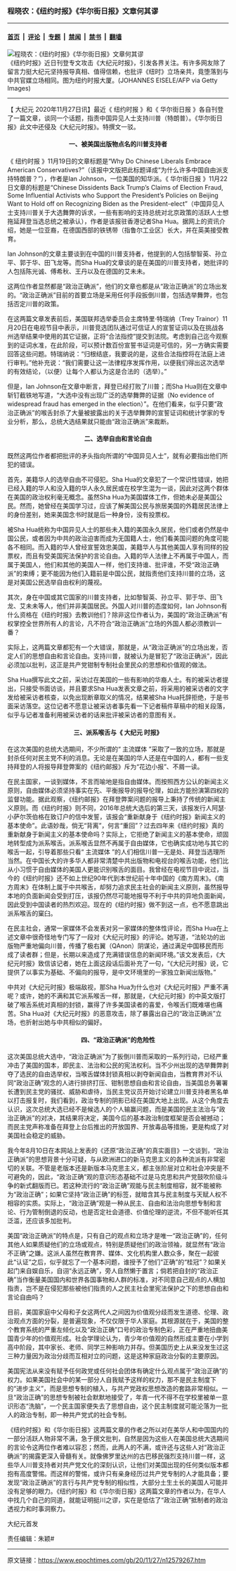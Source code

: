 ### 程晓农：《纽约时报》《华尔街日报》文章何其谬

---

#### [首页](../../../..?n12579267) &nbsp;|&nbsp; [评论](../../../../../epoch-comment?n12579267) &nbsp;|&nbsp; [专题](../../../../../epoch-special?n12579267) &nbsp;|&nbsp; [禁闻](../../../../../epoch-news?n12579267) &nbsp;|&nbsp; [禁书](../../../../../books?n12579267) &nbsp;|&nbsp; [翻墙](https://github.com/gfw-breaker/nogfw/blob/master/README.md?n12579267)


<div><img alt="程晓农：《纽约时报》《华尔街日报》文章何其谬" class="attachment-djy_600_400 size-djy_600_400 wp-post-image" src="https://i.epochtimes.com/assets/uploads/2020/08/3668f122ba8b6bfcd7abb21ee85874b5-600x400.jpg"/>
<div class="caption">
 《纽约时报》近日刊登专文攻击《大纪元时报》，引发各界关注。有许多网友除了留言力挺大纪元坚持报导真相、值得信赖，也批评《纽时》立场亲共，竟堕落到与中共官媒立场相同。图为纽约时报大厦。(JOHANNES EISELE/AFP via Getty Images)
</div></div><hr/><div class="post_content" id="artbody" itemprop="articleBody">
 <!-- article content begin -->
 <p>
  【
  <ok href="https://www.epochtimes.com/gb/tag/%E5%A4%A7%E7%BA%AA%E5%85%83.html">
   大纪元
  </ok>
  2020年11月27日讯】最近《
  <ok href="https://www.epochtimes.com/gb/tag/%E7%BA%BD%E7%BA%A6%E6%97%B6%E6%8A%A5.html">
   纽约时报
  </ok>
  》和《
  <ok href="https://www.epochtimes.com/gb/tag/%E5%8D%8E%E5%B0%94%E8%A1%97%E6%97%A5%E6%8A%A5.html">
   华尔街日报
  </ok>
  》各自刊登了一篇文章，谈同一个话题，指责中国异见人士支持川普（特朗普）。《华尔街日报》此文中还侵及《大纪元时报》。特撰文一驳。
 </p>
 <h4 style="text-align: center;">
  <strong>
   一、被美国出版物点名的川普支持者
  </strong>
 </h4>
 <p>
  《
  <ok href="https://www.epochtimes.com/gb/tag/%E7%BA%BD%E7%BA%A6%E6%97%B6%E6%8A%A5.html">
   纽约时报
  </ok>
  》11月19日的文章标题是“Why Do Chinese Liberals Embrace American Conservatives?”（该报中文版把此标题译成“为什么许多中国自由派支持特朗普？”），作者是Ian Johnson，一位美国的知华派。《
  <ok href="https://www.epochtimes.com/gb/tag/%E5%8D%8E%E5%B0%94%E8%A1%97%E6%97%A5%E6%8A%A5.html">
   华尔街日报
  </ok>
  》11月22日文章的标题是“Chinese Dissidents Back Trump’s Claims of Election Fraud, Some Influential Activists who Support the President’s Policies on Beijing Want to Hold off on Recognizing Biden as the President-elect”（中国异见人士支持川普关于大选舞弊的诉求，一些有影响的支持总统对北京政策的活跃人士想拖延拜登当选总统之被承认），作者是该报驻香港记者Sha Hua。据网上的资讯介绍，她是一位亚裔，在德国西部的铁锈带（指鲁尔工业区）长大，并在英美接受教育。
 </p>
 <p>
  Ian Johnson的文章主要谈到在中国的川普支持者，他提到的人包括黎智英、孙立平、郭于华、田飞龙等。而Sha Hua的文章谈的是在美国的川普支持者，她批评的人包括陈光诚、傅希秋、王丹以及在德国的艾未未。
 </p>
 <p>
  这两位作者显然都是“政治正确派”，他们的文章也都是从“政治正确派”的立场出发的。“政治正确派”目前的首要立场是采用任何手段扳倒川普，包括选举舞弊，也包括否定川普的政策。
 </p>
 <p>
  在这两篇文章发表前后，美国联邦选举委员会主席特里‧特瑞纳（Trey Trainor）11月20日在电视节目中表示，川普竞选团队通过可信证人的宣誓证词以及在挑战各州选举结果中使用的其它证据，正将“合法指控”提交到法院。考虑到自己迄今观察到的证词水准，在此阶段，可以预计数百份宣誓书证词是可信的，另一方确实需要回答这些问题。特瑞纳说：“归根结底，我要说的是，这些合法指控将在法庭上进行审判。”他补充说：“我们需要让这一法律程序发挥作用，以便我们得出这次选举的有效结论，（以便）让每个人都认为这是合法的（选举）。”
 </p>
 <p>
  但是，Ian Johnson在文章中断言，拜登已经打败了川普；而Sha Hua则在文章中斩钉截铁地写道，“大选中没有出现广泛的选举舞弊的证据（No evidence of widespread fraud has emerged in the election）”。在他们看来，似乎只要“政治正确派”的喉舌封杀了大量被披露出的关于选举舞弊的宣誓证词和统计学家的专业分析，那么，总统大选结果就只能由“政治正确派”来裁断。
 </p>
 <h4 style="text-align: center;">
  <strong>
   二、选举自由和言论自由
  </strong>
 </h4>
 <p>
  既然这两位作者都把批评的矛头指向所谓的“中国异见人士”，就有必要指出他们所犯的错误。
 </p>
 <p>
  首先，美籍华人的选举自由不可侵犯。Sha Hua的文章犯了一个常识性错误，她把已经入籍的华人和没入籍的华人永久居民或在校学生混为一谈，因此对这两个群体在美国的政治权利毫无概念。虽然Sha Hua为美国媒体工作，但她未必是美国公民。然而，她曾经在美国学习过，应该了解美国公民与旅居美国的外籍居民法律上的身份差别，她来美国念书时就是后一种身份，没有投票权。
 </p>
 <p>
  被Sha Hua统称为中国异见人士的那些未入籍的美国永久居民，他们或者仍然是中国公民，或者因为中共的政治迫害而成为无国籍人士，他们看美国问题的角度可能各不相同。而入籍的华人曾经宣誓效忠美国，美籍华人与其他美国人享有同样的投票权，而且有受美国宪法保护的言论自由。入籍的华人法律上不再属于中国人，而属于美国人，他们和其他的美国人一样，他们支持谁、批评谁，不受“政治正确派”的束缚；更不能因为他们入籍前是中国公民，就指责他们支持川普的立场，这是对美国公民选举自由权利的蔑视。
 </p>
 <p>
  其次，身在中国或其它国家的川普支持者，比如黎智英、孙立平、郭于华、田飞龙、艾未未等人，他们并非美国居民。外国人对川普的态度如何，Ian Johnson有什么资格在《纽约时报》去教训他们？除非这位作者认为，美国的“政治正确派”有权掌控全世界所有人的言论，凡不符合“政治正确派”立场的外国人都必须教训一番？
 </p>
 <p>
  实际上，这两篇文章都犯有一个大错误，那就是，从“政治正确派”的立场出发，否定人们的思想自由和言论自由。支持川普，就被认为是冒犯了“政治正确派”，因此必须加以批判，这正是共产党钳制专制社会里民众的思想和价值观的做法。
 </p>
 <p>
  Sha Hua撰写此文之前，采访过在美国的一些有影响的华裔人士。有的被采访者提出，只接受书面访谈，并且要求Sha Hua发表文章之前，将采用的被采访者的文字发给被采访者核查，以免出现断章取义的情况，结果被Sha Hua托辞拒绝，于是书面采访落空。这位记者不愿意让被采访者事先看一下记者稿件草稿中的相关段落，似乎与记者准备利用被采访者的话来批评被采访者的意图有关。
 </p>
 <h4 style="text-align: center;">
  <strong>
   三、派系喉舌与《
   <ok href="https://www.epochtimes.com/gb/tag/%E5%A4%A7%E7%BA%AA%E5%85%83.html">
    大纪元
   </ok>
   时报》
  </strong>
 </h4>
 <p>
  在这次美国的总统大选期间，不少所谓的“
  <ok href="https://www.epochtimes.com/gb/tag/%E4%B8%BB%E6%B5%81%E5%AA%92%E4%BD%93.html">
   主流媒体
  </ok>
  ”采取了一致的立场，那就是封杀任何对民主党不利的消息。无论是在美国的华人还是在中国的人，都有一些支持拜登的人将报导拜登弊案的《纽约邮报》斥为“花边小报”、不屑一读。
 </p>
 <p>
  在民主国家，一谈到媒体，不言而喻地是指自由媒体。而按照西方公认的新闻主义原则，自由媒体必须坚持事实在先、平衡报导的报导伦理，如此方能扮演第四权的监督功能。据此观察，《纽约邮报》在拜登弊案问题的报导上秉持了传统的新闻主义原则。而《纽约时报》则不同，2016年总统大选后的第三天，该报发行人阿瑟‧小萨尔茨伯格在致订户的信中发誓，该报会“重新献身于《纽约时报》新闻主义的基本使命”。此语妙哉，倘无“背离”，何言“重回”？过去四年来《纽约时报》真的重新献身于新闻主义的基本使命吗？实际上，它拒绝了新闻主义的基本使命，顽固地转型成为派系喉舌。派系喉舌显然不再属于自由媒体，它也确实成功地与其它的喉舌一起，引导着那些只看“
  <ok href="https://www.epochtimes.com/gb/tag/%E4%B8%BB%E6%B5%81%E5%AA%92%E4%BD%93.html">
   主流媒体
  </ok>
  ”的人们相信川普一无是处、拜登当选理所当然。在中国长大的许多华人都非常清楚中共出版物和电视台的喉舌功能，他们比从小习惯于自由媒体的美国人更能识别喉舌的面目。我曾经在电视节目中说过，当今的《纽约时报》还不如上世纪90年代到本世纪前十年中国的《南方周末》。《南方周末》在体制上属于中共喉舌，却努力追求民主社会的新闻主义原则，虽然报导本地的负面新闻会受到打压，该报仍然尽可能地报导不利于中共的异地负面新闻，因此受到中国读者的热烈欢迎。现在的《纽约时报》做不到这一点，也不愿意跳出派系喉舌的窠臼。
 </p>
 <p>
  在民主社会，通常一家媒体不会发表对另一家媒体的整体性评论，而Sha Hua在上述文章中很奇怪地专门写了一段对《大纪元时报》的评论。她写道，“法轮功的出版物严重地偏向川普，传播了极右翼（QAnon）阴谋论，通过满足中国移民而形成了读者群；但是，长期以来造成了充满错误信息的新闻环境。”该文发表后，《大纪元时报》致信该记者，她在上面这段话后面补充了一句，“《大纪元时报》说，它提供了以事实为基础、不偏向的报导，是中文环境里的一家独立新闻出版物。”
 </p>
 <p>
  中共对《大纪元时报》极端敌视，那Sha Hua为什么也对《大纪元时报》严重不满呢？或许，她的不满和其它派系喉舌一样，那就是，《大纪元时报》的中英文版打破了喉舌系统对真相的封锁，赢得了许多美国读者的喜爱，令喉舌们既难堪也痛苦。Sha Hua对《大纪元时报》的恶意攻击，除了暴露出自己的“政治正确派”立场，也折射出她与中共相似的偏好。
 </p>
 <h4 style="text-align: center;">
  <strong>
   四、“政治正确派”的危险性
  </strong>
 </h4>
 <p>
  这次美国总统大选中，“政治正确派”为了扳倒川普而采取的一系列行动，已经严重冲击了美国的国本，即民主、法治和公民的宪法权利。当不少州出现的选举舞弊剥夺了选民的自由选举权，当喉舌媒体封锁真相以剥夺新闻自由，当教育界对不认同“政治正确”观念的人进行排挤打压、钳制思想自由和言论自由，当美国总务署署长遭到民主党的骚扰、威胁和虐待，当民主党议员开始讨论建立川普支持者黑名单以打击报复时，我们看到，政治专制的阴影已经在美国大地上出现。从这个角度去认识，这次总统大选已经不是候选人的个人输赢问题，而是美国的民主法治与“政治正确派”的对决，其结果将决定，美国今后的基本政治制度框架是否会被撼动；而民主党声称准备在拜登上台后推出的开放国界、开放毒品等措施，更是构成了对美国社会稳定的威胁。
 </p>
 <p>
  我今年8月10日在本网站上发表的《还原“政治正确”的真实面目》一文谈到，“政治正确派”的思想背景十分可疑，与从欧洲进口的新马克思主义的各种流派有非常密切的关联。不管是老版本还是新版本马克思主义，都主张阶层对立和社会冲突是不可避免的，因此，“政治正确”观的意识形态基础不过是马克思和共产党鼓吹阶级斗争的新式翻版而已。若这种流行的“政治正确”观能与民主制度相容，就不能被称为“政治正确”；如果它坚持“政治正确”的标签，就暗含其与民主制度与天赋人权不相容的实质。实际上，“政治正确”观是一种从民主、自由和法治向思想专制和言论、行为管制倒退的反动，也是否定社会道德、价值伦理的逆流，不但不能听任其泛滥，还应该多加批判。
 </p>
 <p>
  美国“政治正确派”的特点是，只有自己的观点和立场才是唯一“政治正确”的，任何其他人如果质疑他们的立场或观点，特别是质疑他们的政治领袖，就显然有“政治不正确”之嫌。这派人虽然在教育界、媒体、文化机构里人数众多，聚在一起彼此“认证”之后，似乎就忘了一个基本问题，谁授予了他们“正确”的“桂冠”？如果关起门来自娱自乐，自诩“永远正确”，旁人自然懒于置言；倘若把自封的“政治正确”当作衡量美国国内和世界各国事物和人群的标准，对不同意自己观点的人横加指责，岂不是在侵犯那些被他们指责的人之民主社会里宪法保护之下的思想自由和言论自由吗？
 </p>
 <p>
  目前，美国家庭中父母和子女这两代人之间因为价值观分歧而发生道德、伦理、政治观点方面的分裂，是普遍现象，不仅仅限于华人家庭。其根源就在于，美国的整个教育系统的严重左倾化以及“政治正确”口号的政治专制色彩，正在严重地扭曲美国青少年的价值观形成。社会学理论认为，青少年价值观的自然形成主要在小学到高中阶段，其中家长、老师、同学三种影响力并存。但美国历史上从来没发生过这三种力量因为政治分歧而互相对立的问题，这是这种家庭政治分裂的主要原因。
 </p>
 <p>
  美国宪法从来没有赋予任何政党或任何社会团体有确定什么观点属于“政治正确”的权力。如果美国社会中的某一部分人自我赋予这样的权力，那不是民主制度下的“进步主义”，而是思想专制的植入，与共产党政权思想改造的套路非常相似。一旦“政治正确”的思想专制被社会默默地接受了，年青一代不得不在学校里被单一意识形态“洗脑”，一个民主国家便失去了思想自由，这个民主制度就可能沦落为一批人的政治专制，即一种共产党式的社会专制。
 </p>
 <p>
  《纽约时报》和《华尔街日报》这两篇文章的作者之所以对在美华人和中国国内的一部分活跃人物非常不满，急于撰文批判，自然是因为这些人在美国总统大选期间的言论令这两位作者难以容忍；然而，此两人的不满，或许还与这些人对“政治正确派”的揭露更深入骨髓有关。就像佛罗里达州的古巴移民强烈支持川普一样，这些华人川普支持者对共产党文化的深刻认识，让他们对美国出现的任何类似版本都抱有高度警惕。而这样的警惕，或许只有亲身经历过共产党专制的人才能具备；要发现“政治正确派”的言行与共产党专制的相似性，大部分土生土长的美国人可能并没有足够的眼力。《纽约时报》和《华尔街日报》这两篇文章的作者以为，在华人中找几个自己的同道，就能证明挺川之谬，实在是低估了“政治正确”抵制者的政治透视力和时事洞察力。
 </p>
 <p>
  大纪元首发
 </p>
 <p>
  责任编辑：朱颖#
 </p>
 <!-- article content end -->
 <div id="below_article_ad">
 </div>
</div>


---

原文链接：https://www.epochtimes.com/gb/20/11/27/n12579267.htm